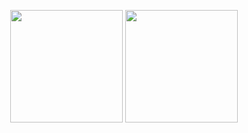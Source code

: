 <p align="center" height="240">
  <img height="180" src="https://github-readme-stats-one-bice.vercel.app/api?username=deeannrame&show_icons=true" />
  <img height="180" src="https://github-readme-stats.vercel.app/api/top-langs/?username=deeannrame&count_private=true&show_icons=true&hide_border=false&layout=compact"/>
</p>
